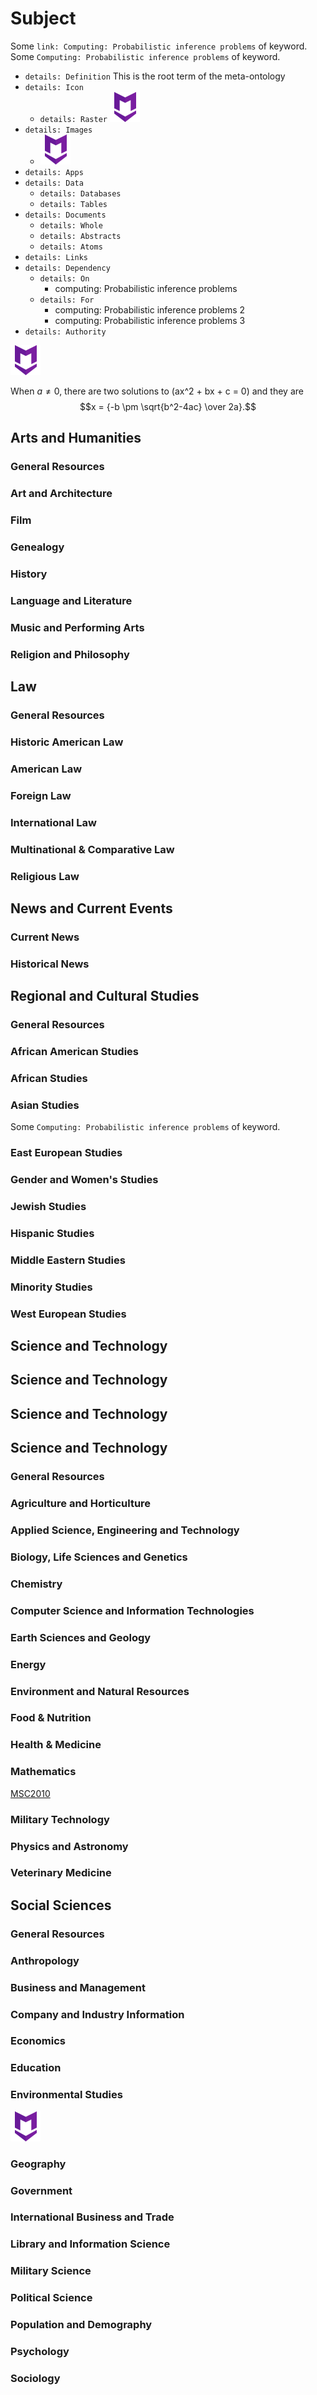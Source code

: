 # Subject

Some ```link: Computing: Probabilistic inference problems``` of keyword.
Some ```Computing: Probabilistic inference problems``` of keyword.

+ ```details: Definition``` This is the root term of the meta-ontology
+ ```details: Icon```
	+ ```details: Raster``` ![alt text](https://github.com/adam-p/markdown-here/raw/master/src/common/images/icon48.png "Logo Title Text 1")
+ ```details: Images```
	+ ![alt text](https://github.com/adam-p/markdown-here/raw/master/src/common/images/icon48.png "Logo Title Text 1")
+ ```details: Apps```
+ ```details: Data```
	+ ```details: Databases```
	+ ```details: Tables```
+ ```details: Documents```
	+ ```details: Whole```
	+ ```details: Abstracts```
	+ ```details: Atoms```
+ ```details: Links```
+ ```details: Dependency```
    + ```details: On```
    	+ computing: Probabilistic inference problems
    + ```details: For```
        + computing: Probabilistic inference problems 2
        + computing: Probabilistic inference problems 3
+ ```details: Authority```


![alt text](https://github.com/adam-p/markdown-here/raw/master/src/common/images/icon48.png "Logo Title Text 1")

When $a \ne 0$, there are two solutions to \(ax^2 + bx + c = 0\) and they are
$$x = {-b \pm \sqrt{b^2-4ac} \over 2a}.$$

## Arts and Humanities
### General Resources
### Art and Architecture
### Film
### Genealogy
### History
### Language and Literature
### Music and Performing Arts
### Religion and Philosophy
## Law
### General Resources
### Historic American Law
### American Law
### Foreign Law
### International Law
### Multinational & Comparative Law
### Religious Law
## News and Current Events
### Current News
### Historical News
## Regional and Cultural Studies
### General Resources
### African American Studies
### African Studies
### Asian Studies
Some ```Computing: Probabilistic inference problems``` of keyword.

### East European Studies
### Gender and Women's Studies
### Jewish Studies
### Hispanic Studies
### Middle Eastern Studies
### Minority Studies
### West European Studies
## Science and Technology
## Science and Technology
## Science and Technology
## Science and Technology
### General Resources
### Agriculture and Horticulture
### Applied Science, Engineering and Technology
### Biology, Life Sciences and Genetics
### Chemistry
### Computer Science and Information Technologies
### Earth Sciences and Geology
### Energy
### Environment and Natural Resources
### Food & Nutrition
### Health & Medicine
### Mathematics
[MSC2010](md.html?url=subject/data/eng/msc2010.md)
### Military Technology
### Physics and Astronomy
### Veterinary Medicine
## Social Sciences
### General Resources
### Anthropology
### Business and Management
### Company and Industry Information
### Economics
### Education
### Environmental Studies
![alt text](https://github.com/adam-p/markdown-here/raw/master/src/common/images/icon48.png "Logo Title Text 1")
### Geography
### Government
### International Business and Trade
### Library and Information Science
### Military Science
### Political Science
### Population and Demography   
### Psychology
### Sociology